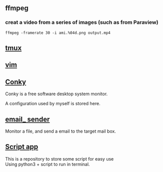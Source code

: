 ## ffmpeg
### creat a video from a series of images (such as from Paraview)
```shell
ffmpeg -framerate 30 -i ami.%04d.png output.mp4
```

## [tmux](tmux.md)


## [vim](vim.md)




## [Conky](Conky)

Conky is a free software desktop system monitor. 

A configuration used by myself is stored here.

## [email_ sender](email_sender)

Monitor a file, and send a email to the target mail box.

## [Script app](ScriptApp)
This is a repository to store some script for easy use\
Using python3 + script to run in terminal.